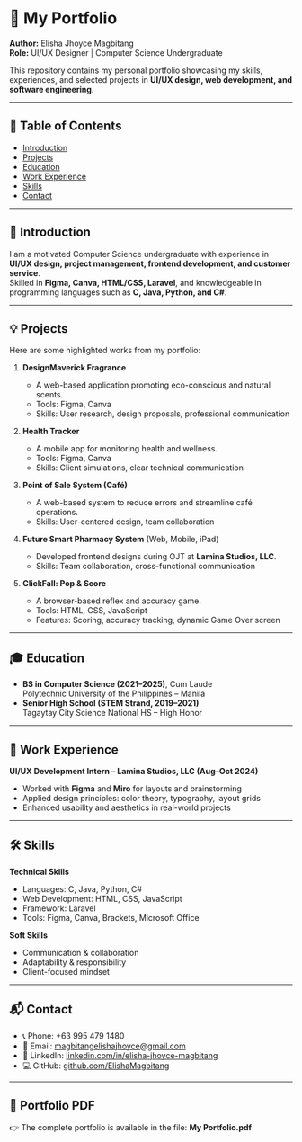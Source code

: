 # 🎨 My Portfolio  

**Author:** Elisha Jhoyce Magbitang  
**Role:** UI/UX Designer | Computer Science Undergraduate  

This repository contains my personal portfolio showcasing my skills, experiences, and selected projects in **UI/UX design, web development, and software engineering**.  

---

## 📖 Table of Contents
- [Introduction](#introduction)  
- [Projects](#projects)  
- [Education](#education)  
- [Work Experience](#work-experience)  
- [Skills](#skills)  
- [Contact](#contact)  

---

## 🚀 Introduction  
I am a motivated Computer Science undergraduate with experience in **UI/UX design, project management, frontend development, and customer service**.  
Skilled in **Figma, Canva, HTML/CSS, Laravel**, and knowledgeable in programming languages such as **C, Java, Python, and C#**.  

---

## 💡 Projects  
Here are some highlighted works from my portfolio:  

1. **DesignMaverick Fragrance**  
   - A web-based application promoting eco-conscious and natural scents.  
   - Tools: Figma, Canva  
   - Skills: User research, design proposals, professional communication  

2. **Health Tracker**  
   - A mobile app for monitoring health and wellness.  
   - Tools: Figma, Canva  
   - Skills: Client simulations, clear technical communication  

3. **Point of Sale System (Café)**  
   - A web-based system to reduce errors and streamline café operations.  
   - Skills: User-centered design, team collaboration  

4. **Future Smart Pharmacy System** (Web, Mobile, iPad)  
   - Developed frontend designs during OJT at **Lamina Studios, LLC**.  
   - Skills: Team collaboration, cross-functional communication  

5. **ClickFall: Pop & Score**  
   - A browser-based reflex and accuracy game.  
   - Tools: HTML, CSS, JavaScript  
   - Features: Scoring, accuracy tracking, dynamic Game Over screen  

---

## 🎓 Education  
- **BS in Computer Science (2021–2025)**, Cum Laude  
  Polytechnic University of the Philippines – Manila  
- **Senior High School (STEM Strand, 2019–2021)**  
  Tagaytay City Science National HS – High Honor  

---

## 💼 Work Experience  
**UI/UX Development Intern – Lamina Studios, LLC (Aug–Oct 2024)**  
- Worked with **Figma** and **Miro** for layouts and brainstorming  
- Applied design principles: color theory, typography, layout grids  
- Enhanced usability and aesthetics in real-world projects  

---

## 🛠 Skills  

**Technical Skills**  
- Languages: C, Java, Python, C#  
- Web Development: HTML, CSS, JavaScript  
- Framework: Laravel  
- Tools: Figma, Canva, Brackets, Microsoft Office  

**Soft Skills**  
- Communication & collaboration  
- Adaptability & responsibility  
- Client-focused mindset  

---

## 📬 Contact  

- 📞 Phone: +63 995 479 1480  
- 📧 Email: [magbitangelishajhoyce@gmail.com](mailto:magbitangelishajhoyce@gmail.com)  
- 🔗 LinkedIn: [linkedin.com/in/elisha-jhoyce-magbitang](http://www.linkedin.com/in/elisha-jhoyce-magbitang-984613243)  
- 💻 GitHub: [github.com/ElishaMagbitang](https://github.com/ElishaMagbitang?tab=repositories)  

---

## 📂 Portfolio PDF  
👉 The complete portfolio is available in the file: **My Portfolio.pdf**

